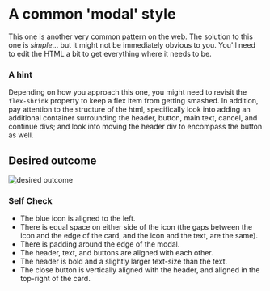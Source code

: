 # A common 'modal' style

This one is another very common pattern on the web. The solution to this one is
_simple_... but it might not be immediately obvious to you. You'll need to edit
the HTML a bit to get everything where it needs to be.

### A hint

Depending on how you approach this one, you might need to revisit the
`flex-shrink` property to keep a flex item from getting smashed. In addition,
pay attention to the structure of the html, specifically look into adding an
additional container surrounding the header, button, main text, cancel, and
continue divs; and look into moving the header div to encompass the button as
well.

## Desired outcome

![desired outcome](./desired-outcome.png)

### Self Check

- The blue icon is aligned to the left.
- There is equal space on either side of the icon (the gaps between the icon and
  the edge of the card, and the icon and the text, are the same).
- There is padding around the edge of the modal.
- The header, text, and buttons are aligned with each other.
- The header is bold and a slightly larger text-size than the text.
- The close button is vertically aligned with the header, and aligned in the
  top-right of the card.
